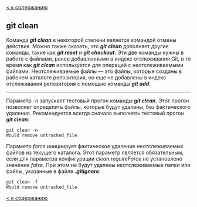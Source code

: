 [< к содержанию](./README.md)

## git clean

Команда ***git clean*** в некоторой степени является командой отмены действия. Можно также сказать, что ***git clean*** дополняет другие команды, такие как ***git reset*** и ***git checkout***. Эти две команды нужны в работе с файлами, ранее добавленными в индекс отслеживания Git, в то время как ***git clean*** используется для операций с неотслеживаемыми файлами. Неотслеживаемые файлы — это файлы, которые созданы в рабочем каталоге репозитория, но еще не добавлены в индекс отслеживания репозитория с помощью команды ***git add***. 

---

Параметр *-n* запускает тестовый прогон команды ***git clean***. Этот прогон позволяет определить файлы, которые будут удалены, без фактического удаления. Рекомендуется всегда сначала выполнять тестовый прогон ***git clean***:

```bash=markdown
git clean -n
Would remove untracked_file
```

Параметр *force* инициирует фактическое удаление неотслеживаемых файлов из текущего каталога. Этот параметр является обязательным, если для параметра конфигурации *clean.requireForce* не установлено значение *false*. При этом не будут удалены неотслеживаемые папки или файлы, указанные в файле ***.gitignore***:

```bash=markdown
git clean -f
Would remove untracked_file
```

[< к содержанию](./README.md)
